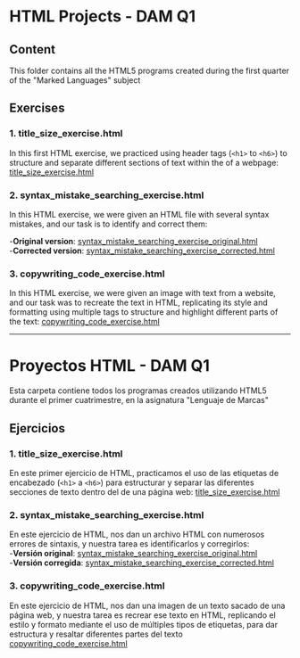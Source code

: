 # HTML Projects - DAM Q1

## Content
This folder contains all the HTML5 programs created during the first quarter of the "Marked Languages" subject

## Exercises
### 1. title_size_exercise.html
In this first HTML exercise, we practiced using header tags (`<h1>` to `<h6>`) to structure and separate different sections of text within the <body> of a webpage:
[title_size_exercise.html](title_size_exercise.html)

### 2. syntax_mistake_searching_exercise.html

In this HTML exercise, we were given an HTML file with several syntax mistakes, and our task is to identify and correct them:

-**Original version**: [syntax_mistake_searching_exercise_original.html](syntax_mistake_searching_exercise_original.html) <br>
-**Corrected version**: [syntax_mistake_searching_exercise_corrected.html](syntax_mistake_searching_exercise_corrected.html)

### 3. copywriting_code_exercise.html

In this HTML exercise, we were given an image with text from a website, and our task was to recreate the text in HTML, replicating its style and formatting using multiple tags to structure and highlight different parts of the text:
[copywriting_code_exercise.html](copywriting_code_exercise.html)





-----------

# Proyectos HTML - DAM Q1

Esta carpeta contiene todos los programas creados utilizando HTML5 durante el primer cuatrimestre, en la asignatura "Lenguaje de Marcas"

## Ejercicios
### 1. title_size_exercise.html
En este primer ejercicio de HTML, practicamos el uso de las etiquetas de encabezado (`<h1>` a `<h6>`) para estructurar y separar las diferentes secciones de texto dentro del <body> de una página web: [title_size_exercise.html](title_size_exercise.html)

### 2. syntax_mistake_searching_exercise.html

En este ejercicio de HTML, nos dan un archivo HTML con numerosos errores de sintaxis, y nuestra tarea es identificarlos y corregirlos:     
-**Versión original**: [syntax_mistake_searching_exercise_original.html](syntax_mistake_searching_exercise_original.html) <br>
-**Versión corregida**: [syntax_mistake_searching_exercise_corrected.html](syntax_mistake_searching_exercise_corrected.html)

### 3. copywriting_code_exercise.html

En este ejercicio de HTML, nos dan una imagen de un texto sacado de una página web, y nuestra tarea es recrear ese texto en HTML, replicando el estilo y formato mediante el uso de múltiples tipos
de etiquetas, para dar estructura y resaltar diferentes partes del texto
[copywriting_code_exercise.html](copywriting_code_exercise.html)


